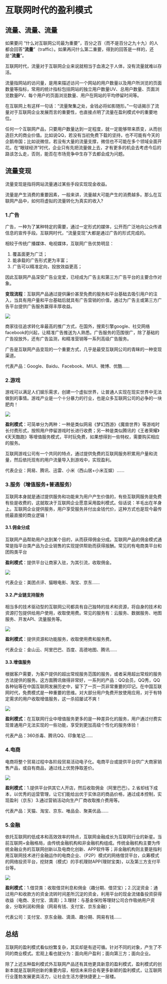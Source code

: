 # 互联网时代的盈利模式

## 流量、流量、流量

如果要问 “什么对互联网公司最为重要”，百分之百（而不是百分之九十九）的人都会回答“**流量**”（traffic）。如果再问什么第二重要，得到的回答是一样的，还是“**流量**”。

互联网时代，流量对于互联网企业来说就相当于血液之于人体，没有流量就难以存活。

流量指网站的访问量，是用来描述访问一个网站的用户数量以及用户所浏览的页面数量等指标，常用的统计指标包括网站的独立用户数量UV、总用户数量、页面浏览数量PV、每个用户的页面浏览数量、用户在网站的平均停留时间等。

在互联网上有这样一句话：“流量聚集之处，金钱必将如影随形。”一句话揭示了流量对于互联网企业发展而言的重要性，也直接点明了流量在盈利模式中的重要地位。

任何一个互联网产品，只要用户数量达到一定程度，就一定能够带来质变，从而创造巨大的商业价值。比如说QQ，若没有当初免费下载的坚持，也不可能有今天的企鹅帝国；比如说微信，若没有大量的流量支撑，微信也不可能在多个领域全面开花。在“眼球经济”时代，企业只有先把流量做上去，才有更多的机会去考虑今后的路该怎么走，否则，能否在市场竞争中生存下去都会成为问题。

## 流量变现

流量变现是指将网站流量通过某些手段实现现金收益。

流量是产生消费的重要因素，一般来讲，流量越大可能产生的消费越多。那么在互联网产品中，如何将虚拟的流量转化为真实的收入?

### 1.广告

广告，一种为了某种特定的需要，通过一定形式的媒体，公开而广泛地向公众传递信息的宣传手段。互联网时代，“流量变现”大都是通过广告的形式完成的。

相较于传统广播媒体、电视媒体，互联网广告优势明显：

1. 覆盖面更为广泛；
2. 能承载的广告形式更为丰富；
3. 广告可以精准定向，投放效益更高；

因此互联网产品深受广告业宠爱，已经成为广告主和第三方广告平台的主要合作对象。

**变现流程**：互联网产品通过提供廉价甚至免费的服务和平台基础去吸引用户的注入，当具有用户量和平台基础后就具有广告营销的价值，通过为广告主或第三方广告平台提供广告服务赢得丰厚收益。

![](http://m.qpic.cn/psb?/V10TtYkp2MvHv1/nW4dRozz8yhIa6MylFC.Wbfl9h02abD4fEef2EswPGE!/b/dLkAAAAAAAAA&bo=jgNcAgAAAAADJ9E!&rf=viewer_4)

商家往往追求转化率最高的推广方式，在国外，搜索引擎google、社交网络facebook的兴起，让精准广告推送为人熟悉。广告服务的范围很广，除了基础的广告投放外，还有广告监测，和精准营销等一系列高级广告服务。

广告是互联网产品变现的一个重要方式，几乎是最受互联网公司的青睐的一种变现渠道。

代表产品：Google、Baidu、Facebook、MIUI、微博、优酷......


### 2.游戏

游戏可以满足人们娱乐需求，创建一个虚拟世界，让普通人实现在现实世界中无法做到的事情。游戏产业是一个十分暴力的行业，也是众多互联网公司的必争的一块肥肉！

![](http://m.qpic.cn/psb?/V10TtYkp2MvHv1/7YE7sNKM2eJi5hKCm*dNCG5X6war8rSoprTe2jpDJYQ!/b/dL8AAAAAAAAA&bo=ygIdAQAAAAARF*Q!&rf=viewer_4)

**盈利模式**：可简单分为两种：一种是类似网易《梦幻西游》《魔兽世界》等游戏时长付费形式，按照用户停留游戏时长进行收费；另一种是类似腾讯的《王者荣耀》《天天酷跑》等增值服务模式，平时玩免费，如果想得到一些特权，需要购买相应的服务。

互联网游戏公司有一个共同的特点，通过提供免费的互联网服务积累用户量和流量，然后依托现有的用户流量导入到游戏中，实现盈利。

代表企业：网易、腾讯、迅雷、小米（西山居+小米互娱）......

### 3.服务（增值服务+普通服务）

互联网本身就是通过提供服务和功能来为用户产生价值的，有些互联网服务是免费有些是收费的，这就取决于互联网企业愿意采用盈利模式。俗话说：羊毛出在羊身上。互联网企业提供服务，用户享受服务并付出金钱代价，这种方式也是现今最传统最直接的商业逻辑！

#### 3.1.佣金分成

互联网产品帮助用户达到某个目的，从而获得佣金分成。互联网产品的佣金模式通常是指平台类产品为企业销售的实现提供帮助而获得报酬。常见的有电商类平台和团购类平台

**盈利模式**：提供平台让商家入驻，为其引流，收取佣金。

![](http://m.qpic.cn/psb?/V10TtYkp2MvHv1/2JOZWmqxXqKGRLC.Ufja*XhoRu9XU*h9VW5UFttVrVA!/b/dLYAAAAAAAAA&bo=0AKzAAAAAAARF0E!&rf=viewer_4)

代表企业：美团点评、猫眼电影、淘宝、京东......

#### 3.2.产业链支持服务

相当多的技术驱动型的互联网公司都具有自己独特的技术和资源，将自身的技术和资源打包提供给用户使用，收取使用费。常见的服务有：云服务、数据服务、地图服务、开发API、流量服务等。

![](http://m.qpic.cn/psb?/V10TtYkp2MvHv1/g2Lhdus*nmWbwJKNTxL.YpYm2ctcFtTjNsWxb.Lmbxk!/b/dMIAAAAAAAAA&bo=UgPrAgAAAAARF5g!&rf=viewer_4)

**盈利模式**：提供资源和功能服务，收取使用费和服务费。

代表企业：金山云、阿里巴巴、百度、高德地图、腾讯......

#### 3.3.增值服务

根据客户需要，为客户提供的超出常规服务范围的服务，或者采用超出常规的服务方法提供的服务。这方面腾讯做得非常好，一系列的产品：QQ会员，QQ秀，QQ各种钻等在中国互联网发展历史中，留下了一页一页非常重要的印记。在中国互联网时代，免费模式是一种重要的思维。对大部分用户免费开放使用应用，对于有特定需求的用户收取增值服务，这一杀招屡试不爽！

![](http://m.qpic.cn/psb?/V10TtYkp2MvHv1/GwWQvPp8LU0Dk54TCUc.Kgp.ldNJoj2Edap2TuI8lgU!/b/dMIAAAAAAAAA&bo=CwG9AAAAAAARF5c!&rf=viewer_4)

**盈利模式**：在互联网行业中增值服务更多的是一种差异化的服务，用户通过付费实现普通用户无法实现的一些功能，享受到更加高级个性化的服务体验！

代表产品：360杀毒、腾讯QQ、印象笔记......

### 4.电商

电商将整个贸易过程中各阶段贸易活动电子化。电商平台或提供平台供广大商家销售产品，或自有商品，通过线上优势挣取差价。

![](http://m.qpic.cn/psb?/V10TtYkp2MvHv1/J52NYnHAf80xNeov9ItjeViYt3*.JoP5XOmCnWuVn6U!/b/dL4AAAAAAAAA&bo=xwLcAwAAAAARFzo!&rf=viewer_4)

**盈利模式**：1.提供平台供其它人开店，然后收取佣金（阿里巴巴）。2.省却线下成本，以优秀的运营管理，让它们能给出优于实体店的商品价格，通过成本控制，实现盈利（京东）3.通过营销活动向生产厂商收取推介费用等。

代表产品：天猫、淘宝、京东、唯品会、聚美优品......

### 5.金融

依托互联网的低成本和高效效率的特点，互联网金融成长为互联网行业的新星。当前互联网+金融格局，由传统金融机构和非金融机构组成。传统金融机构主要为传统金融业务的互联网创新以及电商化创新、APP软件等；非金融机构则主要是指利用互联网技术进行金融运作的电商企业、（P2P）模式的网络借贷平台，众筹模式的网络投资平台，挖财类（模式）的手机理财APP(理财宝类)，以及第三方支付平台等。

![](http://m.qpic.cn/psb?/V10TtYkp2MvHv1/tu.NXuhtEuT4a44EYpUPHbRInuDkPAFXE8kRsN.TpQ4!/b/dL4AAAAAAAAA&bo=rgSBAwAAAAADBwo!&rf=viewer_4)

**盈利模式**：1.借贷类：收取借贷利息和佣金（趣分期、借贷宝）；2.沉淀资金：通过用户和收款方的资金流转时间差所沉淀的资金，利用平台的现金流储备投资获得收益（电商、支付宝、滴滴）；3.理财：与基金保险等理财公司合作吸纳用户资金，分取利润和佣金（网易有钱、支付宝、京东金融）；

代表公司：支付宝、京东金融、滴滴、趣分期、网易有钱......

## 总结

互联网的盈利模式看似纷繁复杂，其实却是有迹可循。针对不同的对象，产生了不同的商业模式。宏观上看也就分为：面向用户盈利；面向第三方；面向企业。

除了上述五种盈利模式外互联网产品还有其他更具新意的盈利模式，盈利模式的创新本就是互联网创新的重要内容，相信未来将会有更多新颖的盈利模式，让互联网行业蓬勃发展更具活力，让社会生活方便快捷更上一层楼。